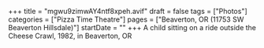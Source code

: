 +++
title = "mgwu9zimwAY4ntf8xpeh.avif"
draft = false
tags = ["Photos"]
categories = ["Pizza Time Theatre"]
pages = ["Beaverton, OR (11753 SW Beaverton Hillsdale)"]
startDate = ""
+++
A child sitting on a ride outside the Cheese Crawl, 1982, in Beaverton, OR
